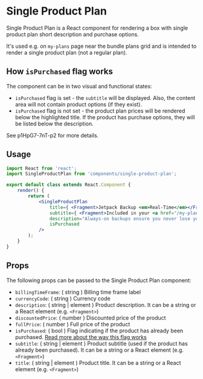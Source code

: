 Single Product Plan
=======

Single Product Plan is a React component for rendering a box with single product plan short description and purchase
options.

It's used e.g. on `my-plans` page near the bundle plans grid and is intended to render a single product plan (not a
regular plan).

## <a name="how-isPurchased-flag-works"></a>How `isPurchased` flag works

The component can be in two visual and functional states:
* `isPurchased` flag is set - the `subtitle` will be displayed. Also, the content area will not contain product options
(if they exist).
* `isPurchased` flag is not set - the product plan prices will be rendered below the highlighted title. If the product
has purchase options, they will be listed below the description.

See p1HpG7-7nT-p2 for more details.

## Usage

```jsx
import React from 'react';
import SingleProductPlan from 'components/single-product-plan';

export default class extends React.Component {
	render() {
		return (
			<SingleProductPlan
				title={ <Fragment>Jetpack Backup <em>Real-Time</em></Fragment> }
				subtitle={ <Fragment>Included in your <a href="/my-plan">Personal Plan</a></Fragment> }
				description="Always-on backups ensure you never lose your site. Your changes are saved as you edit and you have unlimited backup archives"
				isPurchased
			/>
		);
	}
}
```

## Props

The following props can be passed to the Single Product Plan component:

* `billingTimeFrame`: ( string ) Billing time frame label
* `currencyCode`: ( string ) Currency code
* `description`: ( string | element ) Product description. It can be a string or a React element (e.g. `<Fragment>`)
* `discountedPrice`: ( number ) Discounted price of the product
* `fullPrice`: ( number ) Full price of the product
* `isPurchased`: ( bool ) Flag indicating if the product has already been purchased. [Read more about the way this flag
  works](#how-isPurchased-flag-works)
* `subtitle`: ( string | element ) Product subtitle (used if the product has already been purchased). It can be a string
  or a React element (e.g. `<Fragment>`)
* `title`: ( string | element ) Product title. It can be a string or a React element (e.g. `<Fragment>`)

